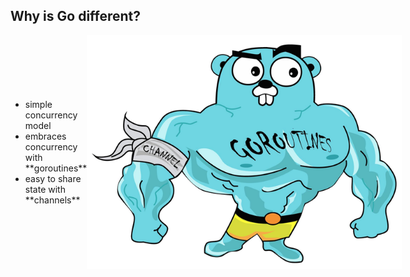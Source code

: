 ## Why is **Go** different?

<div style="display: flex; align-items: center">
  <ul>
    <li>simple concurrency model</li>
    <li>embraces concurrency with **goroutines**</li>
    <li>easy to share state with **channels**</li>
  </ul>

  <img src="static/strong-gopher.png" style="width: 640px" />
</div>
